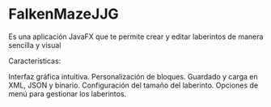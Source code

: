 # FalkenMazeJJG
Es una aplicación JavaFX que te permite crear y editar laberintos de manera sencilla y visual

Características:

Interfaz gráfica intuitiva.
Personalización de bloques.
Guardado y carga en XML, JSON y binario.
Configuración del tamaño del laberinto.
Opciones de menú para gestionar los laberintos.
